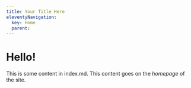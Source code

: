 ```yaml
---
title: Your Title Here
eleventyNavigation:
  key: Home
  parent: 
---
```


# Hello!

This is some content in index.md. This content goes on the _homepage_ of the site.
